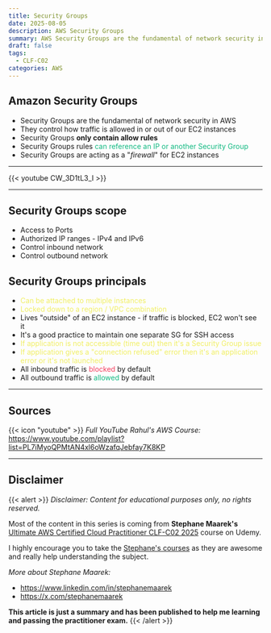 ```yaml
---
title: Security Groups
date: 2025-08-05
description: AWS Security Groups
summary: AWS Security Groups are the fundamental of network security in AWS. They control how traffic is allowed in or out of our EC2 instances...
draft: false
tags:
  - CLF-C02
categories: AWS
---
```

## Amazon Security Groups

- Security Groups are the fundamental of network security in AWS
- They control how traffic is allowed in or out of our EC2 instances
- Security Groups **only contain allow rules**
- Security Groups rules <font color=#10b981>can reference an IP or another Security Group</font>
- Security Groups are acting as a "_firewall_" for EC2 instances

---

{{< youtube CW_3D1tL3_I >}}

---
## Security Groups scope

- Access to Ports
- Authorized IP ranges - IPv4 and IPv6
- Control inbound network
- Control outbound network
## Security Groups principals

- <font color=#f1ef63>Can be attached to multiple instances</font>
- <font color=#f1ef63>Locked down to a region / VPC combination</font>
- Lives "outside" of an EC2 instance - if traffic is blocked, EC2 won't see it
- It's a good practice to maintain one separate SG for SSH access
- <font color=#f1ef63>If application is not accessible (time out) then it's a Security Group issue</font>
- <font color=#f1ef63>If application gives a "connection refused" error then it's an application error or it's not launched</font>
- All inbound traffic is <font color=#f43f5e>blocked</font> by default
- All outbound traffic is <font color=#10b981>allowed</font> by default

---
## Sources

{{< icon "youtube" >}} _Full YouTube Rahul's AWS Course:_ https://www.youtube.com/playlist?list=PL7iMyoQPMtAN4xl6oWzafqJebfay7K8KP

---
## Disclaimer

{{< alert >}}
_Disclaimer: Content for educational purposes only, no rights reserved._

Most of the content in this series is coming from **Stephane Maarek's** [Ultimate AWS Certified Cloud Practitioner CLF-C02 2025](https://www.udemy.com/course/aws-certified-cloud-practitioner-new/) course on Udemy.

I highly encourage you to take the [Stephane's courses](https://www.udemy.com/user/stephane-maarek/) as they are awesome and really help understanding the subject.

_More about Stephane Maarek:_

- https://www.linkedin.com/in/stephanemaarek
- https://x.com/stephanemaarek

**This article is just a summary and has been published to help me learning and passing the practitioner exam.**
{{< /alert >}}

